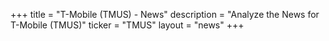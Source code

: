 +++
title = "T-Mobile (TMUS) - News"
description = "Analyze the News for T-Mobile (TMUS)"
ticker = "TMUS"
layout = "news"
+++


